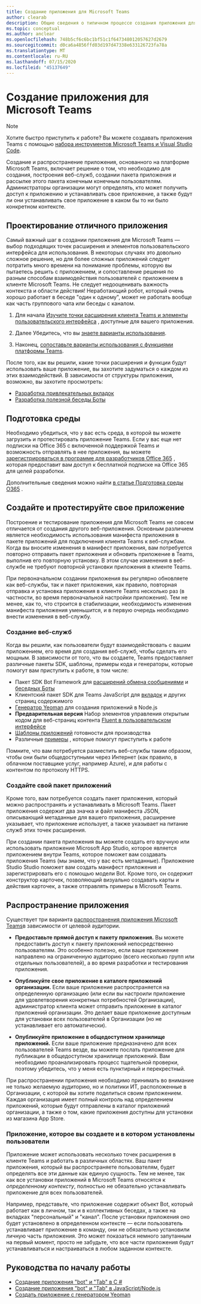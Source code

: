 ```yaml
---
title: Создание приложения для Microsoft Teams
author: clearab
description: Общие сведения о типичном процессе создания приложения для Microsoft Teams.
ms.topic: conceptual
ms.author: anclear
ms.openlocfilehash: 748b5cf6c6bc1bf51c1f647348012057627d2679
ms.sourcegitcommit: d0ca6a4856ffd03d197d47338e633126723fa78a
ms.translationtype: MT
ms.contentlocale: ru-RU
ms.lasthandoff: 07/15/2020
ms.locfileid: "45137649"
---
```

# <a name="building-an-app-for-microsoft-teams"></a>Создание приложения для Microsoft Teams

> [!NOTE] 
> Хотите быстро приступить к работе? Вы можете создавать приложения Teams с помощью [набора инструментов Microsoft Teams и Visual Studio Code](../toolkit/visual-studio-code-overview.md).

Создание и распространение приложения, основанного на платформе Microsoft Teams, включает решение о том, что необходимо для создания, построения веб-служб, создании пакета приложения и рассылке этого пакета конечным конечным пользователям. Администраторы организации могут определять, кто может получить доступ к приложению и устанавливать свое приложение, а также будут ли они устанавливать свое приложение в каком бы то ни было конкретном контексте.

## <a name="design-a-great-app"></a>Проектирование отличного приложения

Самый важный шаг в создании приложения для Microsoft Teams — выбор подходящих точек расширения и элементов пользовательского интерфейса для использования. В некоторых случаях это довольно сложное решение, но для более сложных приложений следует потратить много времени на понимание проблемы, которую вы пытаетесь решить с приложением, и сопоставление решения по разным способам взаимодействия пользователей с приложением в клиенте Microsoft Teams. Не следует недооценивать важность контекста и области действия! Неработающий робот, который очень хорошо работает в беседе "один к одному", может не работать вообще как часть группового чата или беседы с каналом.

1. Для начала [Изучите точки расширения клиента Teams и элементы пользовательского интерфейса](~/concepts/extensibility-points.md) , доступные для вашего приложения.

2. Далее Убедитесь, что вы [знаете варианты использования](~/concepts/design/understand-use-cases.md).

3. Наконец, [сопоставьте варианты использования с функциями платформы Teams](~/concepts/design/map-use-cases.md).

После того, как вы решили, какие точки расширения и функции будут использовать ваше приложение, вы захотите задуматься о каждом из этих взаимодействий. В зависимости от структуры приложения, возможно, вы захотите просмотреть:

* [Разработка привлекательных вкладок](~/tabs/design/tabs.md)
* [Разработка полезной беседы Боты](~/bots/design/bots.md)

## <a name="prepare-your-environment"></a>Подготовка среды

Необходимо убедиться, что у вас есть среда, в которой вы можете загрузить и протестировать приложение Teams. Если у вас еще нет подписки на Office 365 с включенной поддержкой Teams и возможность отправлять в нее приложения, вы можете [зарегистрироваться в программе для разработчиков Office 365](https://developer.microsoft.com/microsoft-365/dev-program) , которая предоставит вам доступ к бесплатной подписке на Office 365 для целей разработки.

Дополнительные сведения можно найти [в статье Подготовка среды O365](~/concepts/build-and-test/prepare-your-o365-tenant.md) .

## <a name="build-and-test-your-app"></a>Создайте и протестируйте свое приложение

Построение и тестирование приложения для Microsoft Teams не совсем отличается от создания другого веб-приложения. Основным различием является необходимость использования манифеста приложения в пакете приложений для подключения клиента Teams к веб-службам. Когда вы вносите изменения в манифест приложения, вам потребуется повторно отправить пакет приложения и обновить приложение в Teams, выполнив его повторную установку. В этом случае изменения в веб-службе не требуют повторной установки приложения в клиенте Teams.

При первоначальном создании приложения вы регулярно обновляете как веб-службы, так и пакет приложения, как правило, повторная отправка и установка приложения в клиенте Teams несколько раз (в частности, во время первоначальной настройки приложения). Тем не менее, как то, что строится в стабилизации, необходимость изменения манифеста приложения уменьшится, и в первую очередь необходимо внести изменения в веб-службу.

### <a name="build-your-web-services"></a>Создание веб-служб

Когда вы решили, как пользователи будут взаимодействовать с вашим приложением, его время для создания веб-служб, чтобы сделать его мощным. В зависимости от того, что вы создаете, Teams предоставляет различные пакеты SDK, шаблоны, примеры кода и генераторы, которые помогут вам приступить к работе, в том числе:

* Пакет SDK Bot Framework для [расширений обмена сообщениями](~/messaging-extensions/what-are-messaging-extensions.md) и [беседных Боты](~/bots/what-are-bots.md)
* Клиентский пакет SDK для Teams JavaScript для [вкладок](~/tabs/what-are-tabs.md) и других страниц содержимого
* [Генератор Yeoman](~/tutorials/get-started-yeoman.md) для создания приложений в Node.js
* **Предварительная версия** Набор элементов управления открытым кодом для веб-страниц контента [Fluent в пользовательском интерфейсе](https://microsoft.github.io/fluent-ui-react/)
* [Шаблоны приложений](~/samples/app-templates.md) готовности для производства
* Различные [примеры](~/samples/code-samples.md) , которые помогут приступить к работе

Помните, что вам потребуется разместить веб-службы таким образом, чтобы они были общедоступными через Интернет (как правило, в облачном поставщике услуг, например Azure), и для работы с контентом по протоколу HTTPS.

### <a name="create-your-app-package"></a>Создайте свой пакет приложений

Кроме того, вам потребуется создать пакет приложения, который можно распространять и устанавливать в Microsoft Teams. Пакет приложения содержит два значка и файл манифеста JSON, описывающий метаданные для вашего приложения, расширение указывает, что приложение использует, а также указывает на питание служб этих точек расширения.

При создании пакета приложения вы можете создать его вручную или использовать приложение Microsoft App Studio, которое является приложением внутри Teams, которое поможет вам создавать приложения Teams (мы знаем, что у вас есть метаданные). Приложение Studio Studio поможет вам создать манифест приложения и зарегистрировать его с помощью модели Bot. Кроме того, он содержит конструктор карточек, позволяющий визуально создавать карты и действия карточек, а также отправлять примеры в Microsoft Teams.

## <a name="distributing-your-app"></a>Распространение приложения

Существует три варианта [распространения приложения Microsoft Teams](~/concepts/deploy-and-publish/apps-publish.md)в зависимости от целевой аудитории.

* **Предоставьте прямой доступ к пакету приложения.** Вы можете предоставить доступ к пакету приложений непосредственно пользователям. Это особенно полезно, если ваше приложение направлено на ограниченную аудиторию (всего несколько групп или отдельных пользователей), а во время разработки и тестирования приложения.
  
* **Опубликуйте свое приложение в каталоге приложений организации.** Если ваше приложение распространяется на определенную организацию (или если вы настроили приложение для удовлетворения конкретных потребностей Организации), администратор клиента может отправить приложение в каталог приложений организации. Это делает ваше приложение доступным для установки всех пользователей в Организации (но не устанавливает его автоматически).
  
* **Опубликуйте приложение в общедоступном хранилище приложений.** Если ваше приложение предназначено для всех пользователей Teams везде, вы можете послать приложение для публикации в общедоступном хранилище приложений. Вам необходимо проанализировать процесс тщательной проверки, поэтому убедитесь, что у меня есть пунктирный и перекрестный.

При распространении приложения необходимо принимать во внимание не только желаемую аудиторию, но и политики ИТ, расположенные в Организации, с которой вы хотите поделиться своим приложением. Каждая организация имеет полный контроль над определением приложений, которые будут отправлены в каталог приложений организации, а также о том, какие приложения доступны для установки из магазина App Store.

### <a name="the-app-you-create-versus-the-app-your-users-install"></a>Приложение, которое вы создаете и в котором установлены пользователи

Приложение может использовать несколько точек расширения в клиенте Teams и работать в различных областях. Ваш пакет приложения, который вы распространяете пользователям, будет определять все эти данные как единую сущность. Тем не менее, так как все установки приложений в Microsoft Teams относятся к *определенному контексту*, полностью не обязательно устанавливать приложение для всех пользователей.

Например, представьте, что приложение содержит объект Bot, который работает как в личном, так и в коллективных беседах, а также на вкладках "персональный" и "канал". После установки приложения оно будет установлено в определенном контексте — если пользователь устанавливает приложение в команду, они не обязательно установили личную часть приложения. Это может показаться немного запутанным на первый момент, просто не забудьте, что все части приложения будут устанавливаться и настраиваться в любом заданном контексте.

## <a name="getting-started-tutorials"></a>Руководства по началу работы

* [Создание приложения "bot" и "Tab" в C #](~/tutorials/get-started-dotnet-app-studio.md)
* [Создание приложения "bot" и "Tab" в JavaScript/Node.js](~/tutorials/get-started-nodejs-app-studio.md)
* [Создать приложение с генератором Yeoman](~/tutorials/get-started-yeoman.md)
